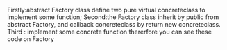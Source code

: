 Firstly:abstract Factory class define two pure virtual concreteclass to implement some function;
Second:the Factory class inherit by public from abstract Factory, and callback concreteclass 
by return new concreteclass. 
Third : implement some concrete function.thererfore you can see these code on Factory
